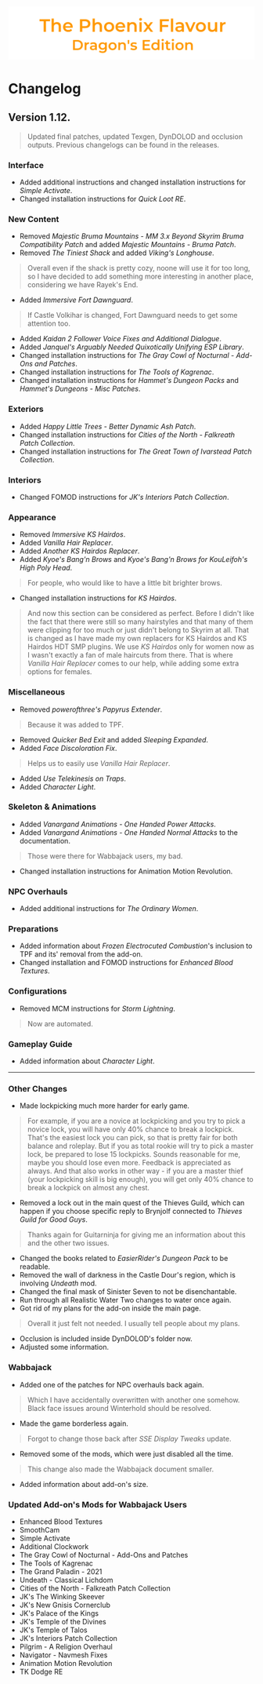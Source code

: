 ![image](images/Banner.png)

# Changelog

## Version 1.12.

> Updated final patches, updated Texgen, DynDOLOD and occlusion outputs.
> Previous changelogs can be found in the releases.

### Interface

* Added additional instructions and changed installation instructions for _Simple Activate_.
* Changed installation instructions for _Quick Loot RE_.

### New Content

* Removed _Majestic Bruma Mountains - MM 3.x Beyond Skyrim Bruma Compatibility Patch_ and added _Majestic Mountains - Bruma Patch_.
* Removed _The Tiniest Shack_ and added _Viking's Longhouse_.
> Overall even if the shack is pretty cozy, noone will use it for too long, so I have decided to add something more interesting in another place, considering we have Rayek's End.
* Added _Immersive Fort Dawnguard_.
> If Castle Volkihar is changed, Fort Dawnguard needs to get some attention too.
* Added _Kaidan 2 Follower Voice Fixes and Additional Dialogue_.
* Added _Janquel's Arguably Needed Quixotically Unifying ESP Library_.
* Changed installation instructions for _The Gray Cowl of Nocturnal - Add-Ons and Patches_.
* Changed installation instructions for _The Tools of Kagrenac_.
* Changed installation instructions for _Hammet's Dungeon Packs_ and _Hammet's Dungeons - Misc Patches_.

### Exteriors

* Added _Happy Little Trees - Better Dynamic Ash Patch_.
* Changed installation instructions for _Cities of the North - Falkreath Patch Collection_.
* Changed installation instructions for _The Great Town of Ivarstead Patch Collection_.

### Interiors

* Changed FOMOD instructions for _JK's Interiors Patch Collection_.

### Appearance

* Removed _Immersive KS Hairdos_.
* Added _Vanilla Hair Replacer_.
* Added _Another KS Hairdos Replacer_.
* Added _Kyoe's Bang'n Brows_ and _Kyoe's Bang'n Brows for KouLeifoh's High Poly Head_.
> For people, who would like to have a little bit brighter brows.
* Changed installation instructions for _KS Hairdos_.
> And now this section can be considered as perfect. Before I didn't like the fact that there were still so many hairstyles and that many of them were clipping for too much or just didn't belong to Skyrim at all. That is changed as I have made my own replacers for KS Hairdos and KS Hairdos HDT SMP plugins. We use _KS Hairdos_ only for women now as I wasn't exactly a fan of male haircuts from there. That is where _Vanilla Hair Replacer_ comes to our help, while adding some extra options for females.

### Miscellaneous

* Removed _powerofthree's Papyrus Extender_.
> Because it was added to TPF.
* Removed _Quicker Bed Exit_ and added _Sleeping Expanded_.
* Added _Face Discoloration Fix_.
> Helps us to easily use _Vanilla Hair Replacer_.
* Added _Use Telekinesis on Traps_.
* Added _Character Light_.

### Skeleton & Animations

* Added _Vanargand Animations - One Handed Power Attacks_.
* Added _Vanargand Animations - One Handed Normal Attacks_ to the documentation.
> Those were there for Wabbajack users, my bad.
* Changed installation instructions for Animation Motion Revolution.

### NPC Overhauls

* Added additional instructions for _The Ordinary Women_.

### Preparations

* Added information about _Frozen Electrocuted Combustion_'s inclusion to TPF and its' removal from the add-on.
* Changed installation and FOMOD instructions for _Enhanced Blood Textures_.

### Configurations

* Removed MCM instructions for _Storm Lightning_.
> Now are automated.

### Gameplay Guide

* Added information about _Character Light_.

---

### Other Changes

* Made lockpicking much more harder for early game.
> For example, if you are a novice at lockpicking and you try to pick a novice lock, you will have only 40% chance to break a lockpick. That's the easiest lock you can pick, so that is pretty fair for both balance and roleplay. But if you as total rookie will try to pick a master lock, be prepared to lose 15 lockpicks. Sounds reasonable for me, maybe you should lose even more. Feedback is appreciated as always. And that also works in other way - if you are a master thief (your lockpicking skill is big enough), you will get only 40% chance to break a lockpick on almost any chest.
* Removed a lock out in the main quest of the Thieves Guild, which can happen if you choose specific reply to Brynjolf connected to _Thieves Guild for Good Guys_.
> Thanks again for Guitarninja for giving me an information about this and the other two issues.
* Changed the books related to _EasierRider's Dungeon Pack_ to be readable.
* Removed the wall of darkness in the Castle Dour's region, which is involving _Undeath_ mod.
* Changed the final mask of Sinister Seven to not be disenchantable.
* Run through all Realistic Water Two changes to water once again.
* Got rid of my plans for the add-on inside the main page.
> Overall it just felt not needed. I usually tell people about my plans.
* Occlusion is included inside DynDOLOD's folder now.
* Adjusted some information.

### Wabbajack

* Added one of the patches for NPC overhauls back again.
> Which I have accidentally overwritten with another one somehow. Black face issues around Winterhold should be resolved.
* Made the game borderless again.
> Forgot to change those back after _SSE Display Tweaks_ update.
* Removed some of the mods, which were just disabled all the time.
> This change also made the Wabbajack document smaller.
* Added information about add-on's size.

### Updated Add-on's Mods for Wabbajack Users

* Enhanced Blood Textures
* SmoothCam
* Simple Activate
* Additional Clockwork
* The Gray Cowl of Nocturnal - Add-Ons and Patches
* The Tools of Kagrenac
* The Grand Paladin - 2021
* Undeath - Classical Lichdom
* Cities of the North - Falkreath Patch Collection
* JK's The Winking Skeever
* JK's New Gnisis Cornerclub
* JK's Palace of the Kings
* JK's Temple of the Divines
* JK's Temple of Talos
* JK's Interiors Patch Collection
* Pilgrim - A Religion Overhaul
* Navigator - Navmesh Fixes
* Animation Motion Revolution
* TK Dodge RE
